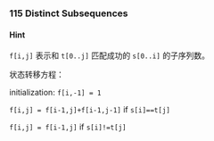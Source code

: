 ### 115 Distinct Subsequences

#### Hint

`f[i,j]` 表示和 `t[0..j]` 匹配成功的 `s[0..i]` 的子序列数。

状态转移方程：

initialization: `f[i,-1] = 1`

`f[i,j] = f[i-1,j]+f[i-1,j-1]`  if `s[i]==t[j]`

`f[i,j] = f[i-1,j]`  if `s[i]!=t[j]`

